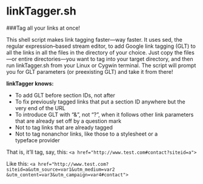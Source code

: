 linkTagger.sh
=============

###Tag all your links at once!

This shell script makes link tagging faster&mdash;way faster. It uses sed, the regular expression&ndash;based stream editor, to add Google link tagging (GLT) to all the links in all the files in the directory of your choice. Just copy the files&mdash;or entire directories&mdash;you want to tag into your target directory, and then run linkTagger.sh from your Linux or Cygwin terminal. The script will prompt you for GLT parameters (or preexisting GLT) and take it from&nbsp;there!

<strong>linkTagger knows:</strong>
* To add GLT before section IDs, not after
* To fix previously tagged links that put a section ID anywhere but the very end of the&nbsp;URL
* To introduce GLT with &ldquo;&&rdquo;, not &ldquo;?&rdquo;, when it follows other link parameters that are already set off by a question&nbsp;mark
* Not to tag links that are already tagged
* Not to tag nonanchor links, like those to a stylesheet or a typeface&nbsp;provider

That is, it&rsquo;ll tag, say, this: 
`<a href="http://www.test.com#contact?siteid=a">`

Like this: 
`<a href="http://www.test.com?siteid=a&utm_source=var1&utm_medium=var2`
`&utm_content=var3&utm_campaign=var4#contact">`